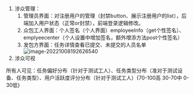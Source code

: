 1. 涉众管理：
   1. 管理员界面：对注册用户的管理（封禁button、展示注册用户的list），后端加入用户状态（正常or封禁），前端登录逻辑修改。
   2. 众包工人界面：个人签名（个人界面）employeeInfo（get个性签名）、emplyeecenter（个人设置中增加签名，额外增添方法post个性签名）
   3. 发包方界面：任务详情查看已提交、未提交的人员名单![image-20221008192626540](C:\Users\Kitria\AppData\Roaming\Typora\typora-user-images\image-20221008192626540.png)
2. 涉众可视

所有人可见：任务偏好分布（针对于测试工人）、任务类型分布（准对于测试设备、任务类型）、用户活跃度评分分布（针对于测试工人）{70-100高 30-70中 0-30低}



